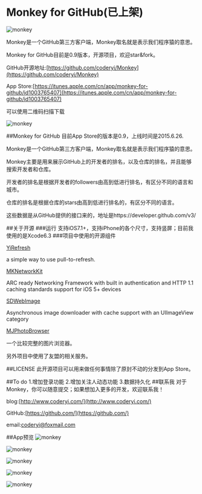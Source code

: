 # Monkey for GitHub(已上架)

![monkey](http://7u2k5i.com1.z0.glb.clouddn.com/monkey_logo180.png?imageMogr2/thumbnail/!18p) 

Monkey是一个GitHub第三方客户端，Monkey取名就是表示我们程序猿的意思。

Monkey for GitHub目前是0.9版本，开源项目，欢迎star&fork。

GitHub开源地址:[https://github.com/coderyi/Monkey](https://github.com/coderyi/Monkey)

App Store:[https://itunes.apple.com/cn/app/monkey-for-github/id1003765407](https://itunes.apple.com/cn/app/monkey-for-github/id1003765407) 

可以使用二维码扫描下载

![monkey](http://7u2k5i.com1.z0.glb.clouddn.com/monkey_monkeycaoliaoerweima.png?imageMogr2/thumbnail/!65p) 




##Monkey for GitHub
目前App Store的版本是0.9，上线时间是2015.6.26.

Monkey是一个GitHub第三方客户端，Monkey取名就是表示我们程序猿的意思。

Monkey主要是用来展示GitHub上的开发者的排名，以及仓库的排名，并且能够搜索开发者和仓库。

开发者的排名是根据开发者的followers由高到低进行排名，有区分不同的语言和城市。

仓库的排名是根据仓库的stars由高到低进行排名的，有区分不同的语言。

这些数据是从GitHub提供的接口来的，地址是https://developer.github.com/v3/



##关于开源
###运行
支持iOS7.1+，支持iPhone的各个尺寸，支持竖屏；目前我使用的是Xcode6.3
###项目中使用的开源组件

[YiRefresh](https://github.com/coderyi/YiRefresh)

a simple way to use pull-to-refresh.

[MKNetworkKit](https://github.com/MugunthKumar/MKNetworkKit)

ARC ready Networking Framework with built in authentication and HTTP 1.1 caching standards support for iOS 5+ devices


[SDWebImage](https://github.com/rs/SDWebImage)

Asynchronous image downloader with cache support with an UIImageView category

[MJPhotoBrowser](http://code4app.com/ios/%E5%BF%AB%E9%80%9F%E9%9B%86%E6%88%90%E5%9B%BE%E7%89%87%E6%B5%8F%E8%A7%88%E5%99%A8/525e06116803fa7b0a000001)

一个比较完整的图片浏览器。




另外项目中使用了友盟的相关服务。

##LICENSE
此开源项目可以用来做任何事情除了原封不动的分发到App Store。







##To do
1.增加登录功能
2.增加关注人动态功能
3.数据持久化
##联系我
对于Monkey，你可以随意提交；如果想加入更多的开发，欢迎联系我！

blog:[http://www.coderyi.com/](http://www.coderyi.com/)

GitHub:[https://github.com/](https://github.com/)

email:coderyi@foxmail.com


##App预览
![monkey](http://7u2k5i.com1.z0.glb.clouddn.com/monkey_5s1.png?imageMogr2/thumbnail/!50p) 

![monkey](http://7u2k5i.com1.z0.glb.clouddn.com/monkey_5s2.png?imageMogr2/thumbnail/!50p) 

![monkey](http://7u2k5i.com1.z0.glb.clouddn.com/monkey_5s3.png?imageMogr2/thumbnail/!50p) 

![monkey](http://7u2k5i.com1.z0.glb.clouddn.com/monkey_5s4.png?imageMogr2/thumbnail/!50p) 

![monkey](http://7u2k5i.com1.z0.glb.clouddn.com/monkey_5s5.png?imageMogr2/thumbnail/!50p) 

